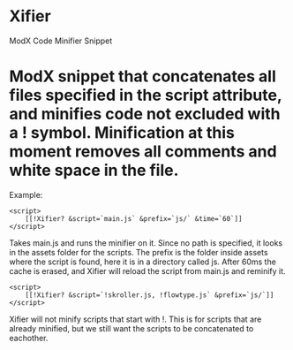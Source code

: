Xifier
======

ModX Code Minifier Snippet

ModX snippet that concatenates all files specified in the script attribute, and minifies code not excluded with a ! symbol. Minification at this moment removes all comments and white space in the file.
======

Example:

	<script>
		[[!Xifier? &script=`main.js` &prefix=`js/` &time=`60`]]
	</script>
	
Takes main.js and runs the minifier on it. Since no path is specified, it looks in the assets folder for the scripts. 
The prefix is the folder inside assets where the script is found, here it is in a directory called js. After 60ms the 
cache is erased, and Xifier will reload the script from main.js and reminify it.


	<script>
		[[!Xifier? &script=`!skroller.js, !flowtype.js` &prefix=`js/`]]
	</script>

Xifier will not minify scripts that start with !. This is for scripts that are already minified, but we still want the
scripts to be concatenated to eachother.
